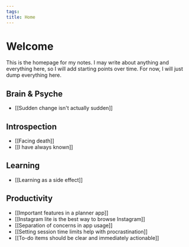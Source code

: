 ```yaml
---
tags: 
title: Home
---
```

# Welcome 
This is the homepage for my notes. I may write about anything and everything here, so I will add starting points over time. For now, I will just dump everything here.
## Brain & Psyche
- [[Sudden change isn't actually sudden]]
## Introspection
- [[Facing death]]
- [[I have always known]]
## Learning
- [[Learning as a side effect]]
## Productivity
- [[Important features in a planner app]]
- [[Instagram lite is the best way to browse Instagram]]
- [[Separation of concerns in app usage]]
- [[Setting session time limits help with procrastination]]
- [[To-do items should be clear and immediately actionable]]


